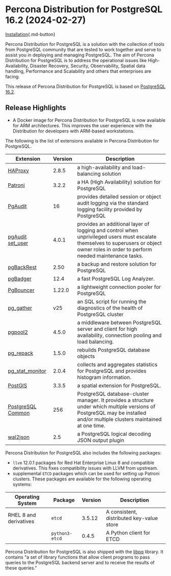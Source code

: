 # Percona Distribution for PostgreSQL 16.2 (2024-02-27)

[Installation](installing.md){.md-button}

Percona Distribution for PostgreSQL is a solution with the collection of tools from PostgreSQL community that are tested to work together and serve to assist you in deploying and managing PostgreSQL. The aim of Percona Distribution for PostgreSQL is to address the operational issues like High-Availability, Disaster Recovery, Security, Observability, Spatial data handling, Performance and Scalability and others that enterprises are facing.

This release of Percona Distribution for PostgreSQL is based on [PostgreSQL 16.2](https://www.postgresql.org/docs/16/release-16-2.html). 

## Release Highlights

* A Docker image for Percona Distribution for PostgreSQL is now available for ARM architectures. This improves the user experience with the Distribution for developers with ARM-based workstations.


The following is the list of extensions available in Percona Distribution for PostgreSQL.

| Extension           | Version        | Description                  |
| ------------------- | -------------- | ---------------------------- |
|[HAProxy](http://www.haproxy.org/) | 2.8.5 | a high-availability and load-balancing solution |
| [Patroni](https://patroni.readthedocs.io/en/latest/) | 3.2.2 | a HA (High Availability) solution for PostgreSQL |
| [PgAudit](https://www.pgaudit.org/)             | 16   | provides detailed session or object audit logging via the standard logging facility provided by PostgreSQL                |
| [pgAudit set_user](https://github.com/pgaudit/set_user)| 4.0.1 | provides an additional layer of logging and control when unprivileged users must escalate themselves to superusers or object owner roles in order to perform needed maintenance tasks.|
| [pgBackRest](https://pgbackrest.org/)           | 2.50    | a backup and restore solution for PostgreSQL       |
|[pgBadger](https://github.com/darold/pgbadger)   | 12.4     | a fast PostgreSQL Log Analyzer.|
|[PgBouncer](https://www.pgbouncer.org/)          |1.22.0    | a lightweight connection pooler for PostgreSQL|
| [pg_gather](https://github.com/jobinau/pg_gather)| v25     | an SQL script for running the diagnostics of the health of PostgreSQL cluster |
| [pgpool2](https://git.postgresql.org/gitweb/?p=pgpool2.git;a=summary) | 4.5.0 | a middleware between PostgreSQL server and client for high availability, connection pooling and load balancing.|
| [pg_repack](https://github.com/reorg/pg_repack) | 1.5.0   | rebuilds PostgreSQL database objects           |
| [pg_stat_monitor](https://github.com/percona/pg_stat_monitor)|2.0.4 | collects and aggregates statistics for PostgreSQL and provides histogram information.|
| [PostGIS](https://github.com/postgis/postgis) | 3.3.5 | a spatial extension for PostgreSQL.|
| [PostgreSQL Common](https://salsa.debian.org/postgresql/postgresql-common)| 256 | PostgreSQL database-cluster manager. It provides a structure under which multiple versions of PostgreSQL may be installed and/or multiple clusters maintained at one time.|
|[wal2json](https://github.com/eulerto/wal2json)  |2.5       | a PostgreSQL logical decoding JSON output plugin|

Percona Distribution for PostgreSQL also includes the following packages:

* `llvm` 12.0.1 packages for Red Hat Enterprise Linux 8 and compatible derivatives. This fixes compatibility issues with LLVM from upstream.
* supplemental `ETCD` packages which can be used for setting up Patroni clusters. These packages are available for the following operating systems:

|  Operating System     | Package              | Version | Description        |
| --------------------- | ---------------------| --------| ------------------ |
| RHEL 8 and derivatives| `etcd`               | 3.5.12  | A consistent, distributed key-value store|
|                       | `python3-etcd`| 0.4.5   | A Python client for ETCD  |


                                                      
Percona Distribution for PostgreSQL is also shipped with the [libpq](https://www.postgresql.org/docs/16/libpq.html) library. It contains "a set of
library functions that allow client programs to pass queries to the PostgreSQL
backend server and to receive the results of these queries." 
